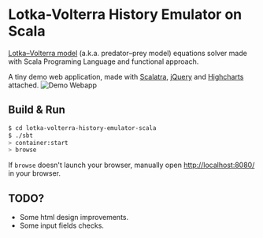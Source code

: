 # Lotka-Volterra History Emulator on Scala #

[Lotka–Volterra model](https://en.wikipedia.org/wiki/Lotka%E2%80%93Volterra_equation "Lotka-Volterra in Wikipedia") (a.k.a. predator–prey model) equations solver made with Scala Programing Language and functional approach.

A tiny demo web application, made with [Scalatra](http://www.scalatra.org/ "Scalatra | A tiny, Sinatra-like web framework for Scala"), [jQuery](http://jquery.com/ "jQuery") and [Highcharts](http://www.highcharts.com/ "Highcharts - Interactive JavaScript charts for your webpage") attached.
![Demo Webapp](https://raw.github.com/onix/lotka-volterra-history-emulator-scala/master/screenshot-demoapp.png)

## Build & Run ##

```sh
$ cd lotka-volterra-history-emulator-scala
$ ./sbt
> container:start
> browse
```

If `browse` doesn't launch your browser, manually open [http://localhost:8080/](http://localhost:8080/) in your browser.

## TODO? ##
* Some html design improvements.
* Some input fields checks.
